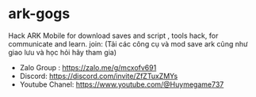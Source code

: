 # ark-gogs
Hack ARK Mobile for download saves and script , tools hack, for communicate and learn. join:
(Tải các công cụ và mod save ark cũng như giao lưu và học hỏi hãy tham gia)
- Zalo Group : https://zalo.me/g/mcxofv691
- Discord: https://discord.com/invite/ZfZTuxZMYs
- Youtube Chanel: https://www.youtube.com/@Huymegame737
